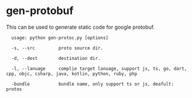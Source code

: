 # gen-protobuf

This can be used to generate static code for google protobuf.


```
  usage: python gen-protoc.py [options]

  -s, --src    	  	proto source dir.

  -d, --dest      	destination dir.

  -l, --lanuage   	complie target lanuage, support js, ts, go, dart, cpp, objc, csharp, java, kotlin, python, ruby, php

  -bundle      		bundle name, only support ts or js, deafult: protos
```

